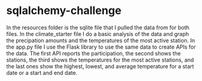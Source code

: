 # sqlalchemy-challenge
In the resources folder is the sqlite file that I pulled the data from for both files. In the climate_starter file I do a basic analysis of the data and graph the precipation amounts and the temperatures of the most active station. In the app.py file I use the Flask library to use the same data to create APIs for the data. The first API reports the participation, the second shows the stations, the third shows the temperatures for the most active stations, and the last ones show the highest, lowest, and average temperature for a start date or a start and end date. 
